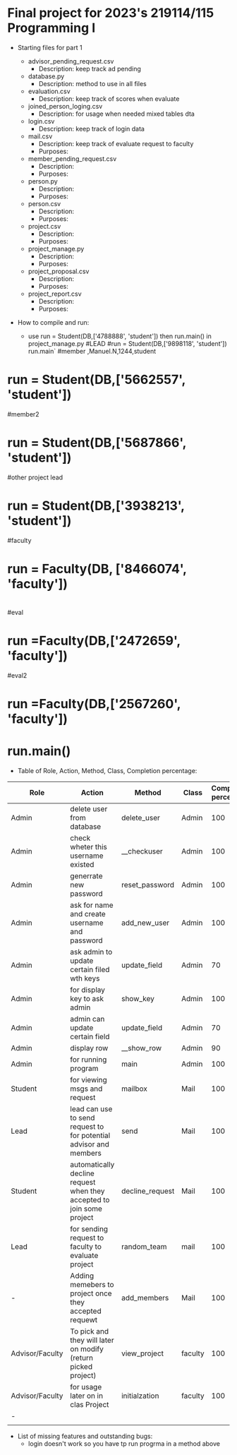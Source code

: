 # Final project for 2023's 219114/115 Programming I
* Starting files for part 1
  - advisor_pending_request.csv 
    - Description: keep track ad pending
  - database.py
    - Description: method to use in all files
  - evaluation.csv
    - Description: keep track of scores when evaluate
  - joined_person_loging.csv
    - Description: for usage when needed mixed tables dta
  - login.csv
    - Description: keep track of login data
  - mail.csv
    - Description: keep track of evaluate request to faculty
    - Purposes:
  - member_pending_request.csv
    - Description:
    - Purposes:
  - person.py
    - Description:
    - Purposes:
  - person.csv
    - Description:
    - Purposes:
  - project.csv
    - Description:
    - Purposes:
  - project_manage.py
    - Description:
    - Purposes:
  - project_proposal.csv
    - Description:
    - Purposes:
  - project_report.csv
    - Description:
    - Purposes:

* How to compile and run:
    - use run = Student(DB,['4788888', 'student']) then run.main() in project_manage.py
#LEAD
#run = Student(DB,['9898118', 'student'])
run.main`
#member ,Manuel.N,1244,student
# run = Student(DB,['5662557', 'student'])
#member2
# run = Student(DB,['5687866', 'student'])

#other project lead
# run = Student(DB,['3938213', 'student'])

#faculty
# run = Faculty(DB, ['8466074', 'faculty'])
#
#eval
# run =Faculty(DB,['2472659', 'faculty'])

#eval2

# run =Faculty(DB,['2567260', 'faculty'])
# run.main()

* Table of Role, Action, Method, Class, Completion percentage:
  
| Role            | Action                                                                | Method          | Class   | Completion percentage |
|-----------------|-----------------------------------------------------------------------|-----------------|---------|-----------------------|
| Admin           | delete user from database                                             | delete_user     | Admin   | 100                   |
| Admin           | check wheter this username existed                                    | __checkuser     | Admin   | 100                   |
| Admin           | generrate new password                                                | reset_password  | Admin   | 100                   |
| Admin           | ask for name and create username and password                         | add_new_user    | Admin   | 100                   |
| Admin           | ask admin to update certain filed wth keys                            | update_field    | Admin   | 70                    |
| Admin           | for display key to ask admin                                          | show_key        | Admin   | 100                   |
| Admin           | admin can update certain field                                        | update_field    | Admin   | 70                    |
| Admin           | display row                                                           | __show_row      | Admin   | 90                    |
| Admin           | for running program                                                   | main            | Admin   | 100                   |
| Student         | for viewing msgs and request                                          | mailbox         | Mail    | 100                   |
| Lead            | lead can use to send request to for potential advisor and members     | send            | Mail    | 100                   |
| Student         | automatically decline request when they accepted to join some project | decline_request | Mail    | 100                   |
| Lead            | for sending request to faculty to evaluate project                    | random_team     | mail    | 100                   |
| -               | Adding memebers to project once they accepted requewt                 | add_members     | Mail    | 100                   |
| Advisor/Faculty | To pick and they will later on modify (return picked project)         | view_project    | faculty | 100                   |
| Advisor/Faculty | for usage later on in clas Project                                    | initialzation   | faculty | 100                   |
| -               |                                                                       |                 |         |                       |
|                 |                                                                       |                 |         |                       |

 * List of missing features and outstanding bugs:
   - login doesn't work so you have tp run progrma in a method above



